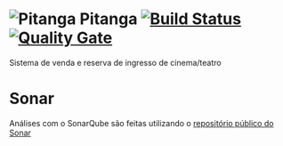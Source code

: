 ![Pitanga](https://s4.postimg.org/rcys06dcd/pitangaicon.png) Pitanga
[![Build Status](https://travis-ci.org/SaladaDeFrutas/Pitanga.svg?branch=master)](https://travis-ci.org/SaladaDeFrutas/Pitanga)
[![Quality Gate](https://sonarqube.com/api/badges/gate?key=br.ufg.inf.pitanga%3APitanga)](https://sonarqube.com/dashboard/index/br.ufg.inf.pitanga%3APitanga)
=================================================================================================

Sistema de venda e reserva de ingresso de cinema/teatro

# Sonar

Análises com o SonarQube são feitas utilizando o [repositório público do Sonar](https://sonarqube.com/dashboard?id=br.ufg.inf.pitanga%3APitanga)

